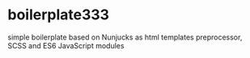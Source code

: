 # boilerplate333
simple boilerplate based on Nunjucks as html templates preprocessor, SCSS and ES6 JavaScript modules
